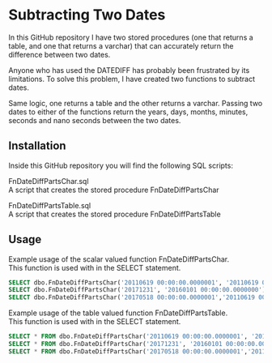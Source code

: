# Subtracting Two Dates

In this GitHub repository I have two stored procedures (one that returns a table, and one that returns a varchar) that can accurately return the difference between two dates.

Anyone who has used the DATEDIFF has probably been frustrated by its limitations. To solve this problem, I have created two functions to subtract dates. 

Same logic, one returns a table and the other returns a varchar. Passing two dates to either of the functions return the years, days, months, minutes, seconds and nano seconds between the two dates.

## Installation

Inside this GitHub repository you will find the following SQL scripts:

FnDateDiffPartsChar.sql  
A script that creates the stored procedure FnDateDiffPartsChar

FnDateDiffPartsTable.sql  
A script that creates the stored procedure FnDateDiffPartsTable

## Usage

Example usage of the scalar valued function FnDateDiffPartsChar.  
This function is used with in the SELECT statement.

```sql
SELECT dbo.FnDateDiffPartsChar('20110619 00:00:00.0000001', '20110619 00:00:00.0000000');
SELECT dbo.FnDateDiffPartsChar('20171231', '20160101 00:00:00.0000000');
SELECT dbo.FnDateDiffPartsChar('20170518 00:00:00.0000001','20110619 00:00:00.1110000');
```
Example usage of the table valued function FnDateDiffPartsTable.  
This function is used with in the SELECT statement.

```sql
SELECT * FROM dbo.FnDateDiffPartsChar('20110619 00:00:00.0000001', '20110619 00:00:00.0000000');
SELECT * FROM dbo.FnDateDiffPartsChar('20171231', '20160101 00:00:00.0000000');
SELECT * FROM dbo.FnDateDiffPartsChar('20170518 00:00:00.0000001','20110619 00:00:00.1110000');
```
